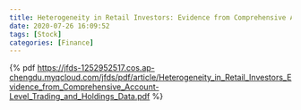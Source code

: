 ```yaml
---
title: Heterogeneity in Retail Investors: Evidence from Comprehensive Account-Level Trading and Holdings Data
date: 2020-07-26 16:09:52
tags: [Stock]
categories: [Finance]
---
```

{% pdf https://jfds-1252952517.cos.ap-chengdu.myqcloud.com/jfds/pdf/article/Heterogeneity_in_Retail_Investors_Evidence_from_Comprehensive_Account-Level_Trading_and_Holdings_Data.pdf %}